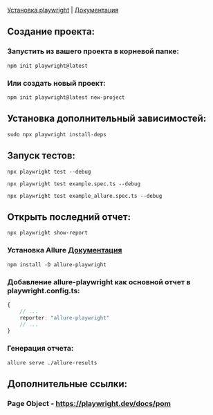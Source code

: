 [Установка playwright](https://www.npmjs.com/package/playwright) | [Документация](https://playwright.dev/docs/intro)

## Создание проекта:
### Запустить из вашего проекта в корневой папке:
`npm init playwright@latest`
### Или создать новый проект:
`npm init playwright@latest new-project`

## Установка дополнительный зависимостей:
`sudo npx playwright install-deps`

## Запуск тестов:
`npx playwright test --debug`

`npx playwright test example.spec.ts --debug`

`npx playwright test example_allure.spec.ts --debug`
## Открыть последний отчет:
`npx playwright show-report`

### Установка Allure [Документация](https://www.npmjs.com/package/allure-playwright)
`npm install -D allure-playwright`
### Добавление allure-playwright как основной отчет в playwright.config.ts:
```typescript
{ 
    // ...
    reporter: "allure-playwright"
    // ...
}
```
### Генерация отчета:
`allure serve ./allure-results`

## Дополнительные ссылки:
### Page Object - https://playwright.dev/docs/pom